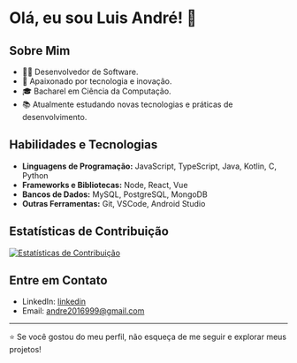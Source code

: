# Olá, eu sou Luis André! 👋

## Sobre Mim

- 👨‍💻 Desenvolvedor de Software.
- 🌱 Apaixonado por tecnologia e inovação.
- 🎓 Bacharel em Ciência da Computação.
- 📚 Atualmente estudando novas tecnologias e práticas de desenvolvimento.

## Habilidades e Tecnologias

- **Linguagens de Programação:** JavaScript, TypeScript, Java, Kotlin, C, Python
- **Frameworks e Bibliotecas:** Node, React, Vue
- **Bancos de Dados:** MySQL, PostgreSQL, MongoDB
- **Outras Ferramentas:** Git, VSCode, Android Studio

## Estatísticas de Contribuição

[![Estatísticas de Contribuição](https://github-readme-stats.vercel.app/api?username=LuisAndree&show_icons=true&theme=dark)](https://github.com/LuisAndree)

## Entre em Contato

- LinkedIn: [linkedin](https://www.linkedin.com/in/luis-andre-ts/)
- Email: andre2016999@gmail.com
---
⭐️ Se você gostou do meu perfil, não esqueça de me seguir e explorar meus projetos!

